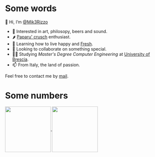 <!---
Mik3Rizzo/Mik3Rizzo is a ✨ special ✨ repository because its `README.md` (this file) appears on your GitHub profile.
You can click the Preview link to take a look at your changes.
--->
# Some words

👋 Hi, I’m [@Mik3Rizzo](https://github.com/Mik3Rizzo)

- 👀 Interested in art, philosopy, beers and sound.
- 🌶  [Paparu' crusch](https://en.wikipedia.org/wiki/Peperone_crusco) enthusiast.
- 🌱 Learning how to live happy and [Fresh](https://www.instagram.com/fresh.theitaliantrash/).
- 💞 Looking to collaborate on something special.
- 👨‍💻 Studying *Master's Degree Computer Engineering* at [University of Brescia](https://en.wikipedia.org/wiki/University_of_Brescia).
- 📫 From Italy, the land of passion.

Feel free to contact me by [mail](mailto:m.rizzo006@studenti.unibs.it).


# Some numbers

<a href="https://github.com/anuraghazra/github-readme-stats">
  <img align="center" height=150 src="https://github-readme-stats-jekx8ip2t-mik3rizzo.vercel.app/api?username=Mik3Rizzo&hide=prs&hide_rank=true&count_private=true&include_all_commits=false&show_icons=true&theme=dark&bg_color=0d1117&border_color=30363d" />
</a>
<a href="https://github.com/anuraghazra/github-readme-stats">
  <img align="center" height=150 src="https://github-readme-stats-jekx8ip2t-mik3rizzo.vercel.app/api/top-langs/?username=Mik3Rizzo&langs_count=4&layout=compact&theme=dark&bg_color=0d1117&border_color=30363d" />
</a>
